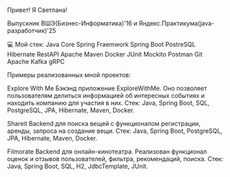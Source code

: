 Привет! Я Светлана!

Выпускник ВШЭ(Бизнес-Информатика)'16 и Яндекс.Практикума(java-разработчик)'25

💻 Мой стек:
Java Core Spring Fraemwork Spring Boot PostreSQL Hibernate RestAPI Apache Maven Docker JUnit Mockito Postman Git Apache Kafka gRPC

Примеры реализованных мной проектов:


Explore With Me Бэкэнд приложение ExploreWithMe. Оно позволяет пользователям делиться информацией об интересных событиях и находить компанию для участия в них.
Стек: Java, Spring Boot, SQL, PostgreSQL, JPA, Hibernate, Maven, Docker.

Shareit Backend для поиска вещей с функционалом регистрации, аренды, запроса на создание вещи.
Стек: Java, Spring Boot, PostgreSQL, JPA, Hibernate, Maven, Docker.

Filmorate Backend для онлайн-кинотеатра. Реализован функционал оценок и отзывов пользователей, фильтра, рекомендаций, поиска.
Стек: Java, Spring Boot, SQL, H2, JdbcTemplate, JUnit.

